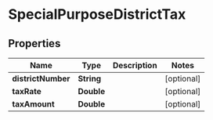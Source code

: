
# SpecialPurposeDistrictTax

## Properties
Name | Type | Description | Notes
------------ | ------------- | ------------- | -------------
**districtNumber** | **String** |  |  [optional]
**taxRate** | **Double** |  |  [optional]
**taxAmount** | **Double** |  |  [optional]



